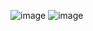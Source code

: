 ![image](https://github.com/user-attachments/assets/1ac85b4b-6ac4-40a6-99af-fefc8ba2c4dd)
![image](https://github.com/user-attachments/assets/1fb6b6ef-a983-49c5-aec6-62e7a3138107)
